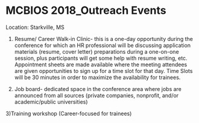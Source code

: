 # MCBIOS 2018_Outreach Events
Location: Starkville, MS 

1) Resume/ Career Walk-in Clinic- this is a one-day opportunity during the conference for which an HR professional will be discussing application materials (resume, cover letter) preparations during a one-on-one session, plus participants will get some help with resume writing, etc.  
Appointment sheets are made available where the meeting attendees are given opportunities to sign up for a time slot for that day.  Time Slots will be 30 minutes in order to maximize the availability for trainees.   


2) Job board- dedicated space in the conference area where jobs are announced from all sources (private companies, nonprofit, and/or academic/public universities)

3)Training workshop (Career-focused for trainees)

